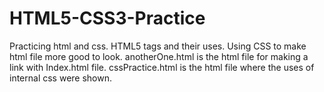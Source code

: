 # HTML5-CSS3-Practice
Practicing html and css.
HTML5 tags and their uses.
Using CSS to make html file more good to look.
anotherOne.html is the html file for making a link with Index.html file.
cssPractice.html is the html file where the uses of internal css were shown.
